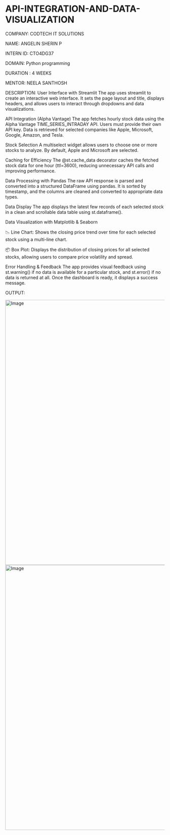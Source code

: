 # API-INTEGRATION-AND-DATA-VISUALIZATION

COMPANY: CODTECH IT SOLUTIONS

NAME: ANGELIN SHERIN P

INTERN ID: CTO4DG37

DOMAIN: Python programming

DURATION : 4 WEEKS

MENTOR: NEELA SANTHOSH

DESCRIPTION: User Interface with Streamlit The app uses streamlit to create an interactive web interface. It sets the page layout and title, displays headers, and allows users to interact through dropdowns and data visualizations.

API Integration (Alpha Vantage) The app fetches hourly stock data using the Alpha Vantage TIME_SERIES_INTRADAY API. Users must provide their own API key. Data is retrieved for selected companies like Apple, Microsoft, Google, Amazon, and Tesla.

Stock Selection A multiselect widget allows users to choose one or more stocks to analyze. By default, Apple and Microsoft are selected.

Caching for Efficiency The @st.cache_data decorator caches the fetched stock data for one hour (ttl=3600), reducing unnecessary API calls and improving performance.

Data Processing with Pandas The raw API response is parsed and converted into a structured DataFrame using pandas. It is sorted by timestamp, and the columns are cleaned and converted to appropriate data types.

Data Display The app displays the latest few records of each selected stock in a clean and scrollable data table using st.dataframe().

Data Visualization with Matplotlib & Seaborn

📉 Line Chart: Shows the closing price trend over time for each selected stock using a multi-line chart.

📦 Box Plot: Displays the distribution of closing prices for all selected stocks, allowing users to compare price volatility and spread.

Error Handling & Feedback The app provides visual feedback using st.warning() if no data is available for a particular stock, and st.error() if no data is returned at all. Once the dashboard is ready, it displays a success message.

OUTPUT:

<img width="769" height="835" alt="Image" src="https://github.com/user-attachments/assets/5d798f4a-38bb-47dd-af1b-2108d339bd17" />

<img width="769" height="835" alt="Image" src="https://github.com/user-attachments/assets/5d798f4a-38bb-47dd-af1b-2108d339bd17" />
